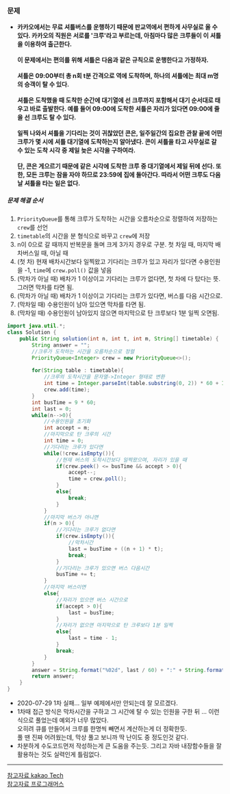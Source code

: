### 문제
* **카카오에서는 무료 셔틀버스를 운행하기 때문에 판교역에서 편하게 사무실로 올 수 있다. 카카오의 직원은 서로를 '크루'라고 부르는데, 아침마다 많은 크루들이 이 셔틀을 이용하여 출근한다.<br/><br/>이 문제에서는 편의를 위해 셔틀은 다음과 같은 규칙으로 운행한다고 가정하자.<br/><br/>셔틀은 09:00부터 총 n회 t분 간격으로 역에 도착하며, 하나의 셔틀에는 최대 m명의 승객이 탈 수 있다.<br/><br/>셔틀은 도착했을 때 도착한 순간에 대기열에 선 크루까지 포함해서 대기 순서대로 태우고 바로 출발한다. 예를 들어 09:00에 도착한 셔틀은 자리가 있다면 09:00에 줄을 선 크루도 탈 수 있다.<br/><br/>일찍 나와서 셔틀을 기다리는 것이 귀찮았던 콘은, 일주일간의 집요한 관찰 끝에 어떤 크루가 몇 시에 셔틀 대기열에 도착하는지 알아냈다. 콘이 셔틀을 타고 사무실로 갈 수 있는 도착 시각 중 제일 늦은 시각을 구하여라.<br/><br/>단, 콘은 게으르기 때문에 같은 시각에 도착한 크루 중 대기열에서 제일 뒤에 선다. 또한, 모든 크루는 잠을 자야 하므로 23:59에 집에 돌아간다. 따라서 어떤 크루도 다음날 셔틀을 타는 일은 없다.<br/>**

##### 문제 해결 순서
1. `PriorityQueue`를 통해 크루가 도착하는 시간을 오름차순으로 정렬하여 저장하는 `crew`를 선언
2. `timetable`의 시간을 분 형식으로 바꾸고 `crew`에 저장
3. n이 0으로 갈 때까지 반복문을 돌며 크게 3가지 경우로 구분. 첫 차일 때, 마지막 배차버스일 때, 아닐 때
4. (첫 차) 현재 배차시간보다 일찍왔고 기다리는 크루가 있고 자리가 있다면 수용인원을 -1, `time`에 `crew.poll()` 값을 넣음
5. (막차가 아닐 때) 배차가 1 이상이고 기다리는 크루가 없다면, 첫 차에 다 탔다는 뜻. 그러면 막차를 타면 됨.
6. (막차가 아닐 때) 배차가 1 이상이고 기다리는 크루가 있다면, 버스를 다음 시간으로.
7. (막차일 때) 수용인원이 남아 있으면 막차를 타면 됨.
8. (막차일 때) 수용인원이 남아있지 않으면 마지막으로 탄 크루보다 1분 일찍 오면됨.
```java
import java.util.*;
class Solution {
    public String solution(int n, int t, int m, String[] timetable) {
        String answer = "";
        //크루가 도착하는 시간을 오름차순으로 정렬
        PriorityQueue<Integer> crew = new PriorityQueue<>();
        
        for(String table : timetable){
            //크루의 도착시간을 문자열->Integer 형태로 변환
            int time = Integer.parseInt(table.substring(0, 2)) * 60 + Integer.parseInt(table.substring(3));
            crew.add(time);
        }
        int busTime = 9 * 60;
        int last = 0;
        while(n-->0){
            //수용인원을 초기화
            int accept = m; 
            //마지막으로 탄 크루의 시간
            int time = 0;
            //기다리는 크루가 있다면
            while(!crew.isEmpty()){
                //현재 버스의 도착시간보다 일찍왔으며, 자리가 있을 때
                if(crew.peek() <= busTime && accept > 0){
                    accept--;
                    time = crew.poll();
                }
                else{
                    break;
                }
            }
            //마지막 버스가 아니면
            if(n > 0){
                //기다리는 크루가 없다면
                if(crew.isEmpty()){
                    //막차시간
                    last = busTime + ((n + 1) * t);
                    break;
                }
                //기다리는 크루가 있으면 버스 다음시간
                busTime += t;
            }
            //마지막 버스이면
            else{
                //자리가 있으면 버스 시간으로
                if(accept > 0){
                    last = busTime;
                }
                //자리가 없으면 마지막으로 탄 크루보다 1분 일찍
                else{
                    last = time - 1;
                }
                break;
            }
        }
        answer = String.format("%02d", last / 60) + ":" + String.format("%02d", last % 60);
        return answer;
    }
}
```
* 2020-07-29 1차 실패... 일부 예제에서만 안되는데 잘 모르겠다.
* 1차때 접근 방식은 막차시간을 구하고 그 시간에 탈 수 있는 인원을 구한 뒤 ... 이런 식으로 풀었는데 예외가 너무 많았다.<br/>오히려 큐를 만들어서 크루를 한명씩 빼면서 계산하는게 더 정확한듯.<br/>풀 땐 진짜 어려웠는데, 막상 풀고 보니까 딱 난이도 중 정도인것 같다.
* 차분하게 수도코드먼저 작성하는게 큰 도움을 주는듯. 그리고 자바 내장함수들을 잘 활용하는 것도 실력인게 틀림없다.
---
[참고자료 kakao Tech](https://tech.kakao.com/2017/09/27/kakao-blind-recruitment-round-1/)<br/>
[참고자료 프로그래머스](https://programmers.co.kr/)
